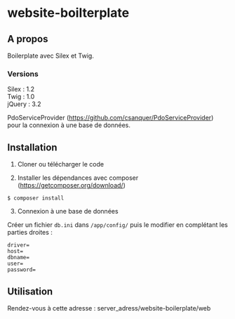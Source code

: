 # website-boilterplate

## A propos

Boilerplate avec Silex et Twig.

### Versions

Silex : 1.2  
Twig : 1.0  
jQuery : 3.2

PdoServiceProvider (https://github.com/csanquer/PdoServiceProvider) pour la connexion à une base de données.

## Installation

1. Cloner ou télécharger le code

2. Installer les dépendances avec composer (https://getcomposer.org/download/)

```
$ composer install
```

3. Connexion à une base de données

Créer un fichier `db.ini` dans `/app/config/` puis le modifier en complétant les parties droites :

```
driver=
host=
dbname=
user=
password=
```

## Utilisation

Rendez-vous à cette adresse : server_adress/website-boilerplate/web
